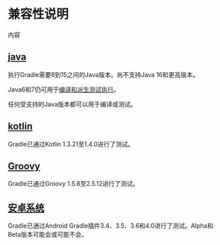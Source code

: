 # 兼容性说明

内容

<h2 id = '#java'> <a href = '#java'>java</a> </h2>

执行Gradle需要8到15之间的Java版本。尚不支持Java 16和更高版本。

Java6和7仍可用于[编译和派生测试执行](https://docs.gradle.org/current/userguide/building_java_projects.html#sec_java_cross_compilation)。

任何受支持的Java版本都可以用于编译或测试。

<h2 id = '#kotlin'> <a href = '#kotlin'>kotlin</a> </h2>

Gradle已通过Kotlin 1.3.21至1.4.0进行了测试。

<h2 id = '#groovy'> <a href = '#groovy'>Groovy</a> </h2>

Gradle已通过Groovy 1.5.8至2.5.12进行了测试。

<h2 id = '#android'> <a href = '#android'>安卓系统</a> </h2>

Gradle已通过Android Gradle插件3.4、3.5、3.6和4.0进行了测试。Alpha和Beta版本可能会或可能不会。

